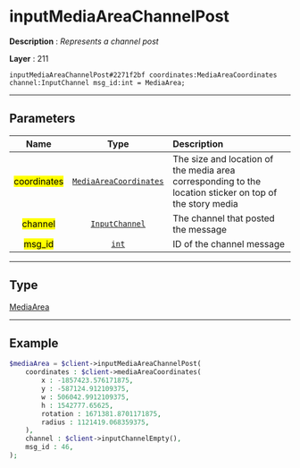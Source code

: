 # inputMediaAreaChannelPost

**Description** : *Represents a channel post*

**Layer** : 211

```tl
inputMediaAreaChannelPost#2271f2bf coordinates:MediaAreaCoordinates channel:InputChannel msg_id:int = MediaArea;
```

---

## Parameters

| Name | Type | Description |
| :---: | :---: | :--- |
| <mark>coordinates</mark> | [`MediaAreaCoordinates`](type/MediaAreaCoordinates) | The size and location of the media area corresponding to the location sticker on top of the story media |
| <mark>channel</mark> | [`InputChannel`](type/InputChannel) | The channel that posted the message |
| <mark>msg_id</mark> | [`int`](type/int) | ID of the channel message |

---

## Type

[MediaArea](type/MediaArea)

---

## Example

```php
$mediaArea = $client->inputMediaAreaChannelPost(
	coordinates : $client->mediaAreaCoordinates(
		x : -1857423.576171875,
		y : -587124.912109375,
		w : 506042.9912109375,
		h : 1542777.65625,
		rotation : 1671381.8701171875,
		radius : 1121419.068359375,
	),
	channel : $client->inputChannelEmpty(),
	msg_id : 46,
);
```